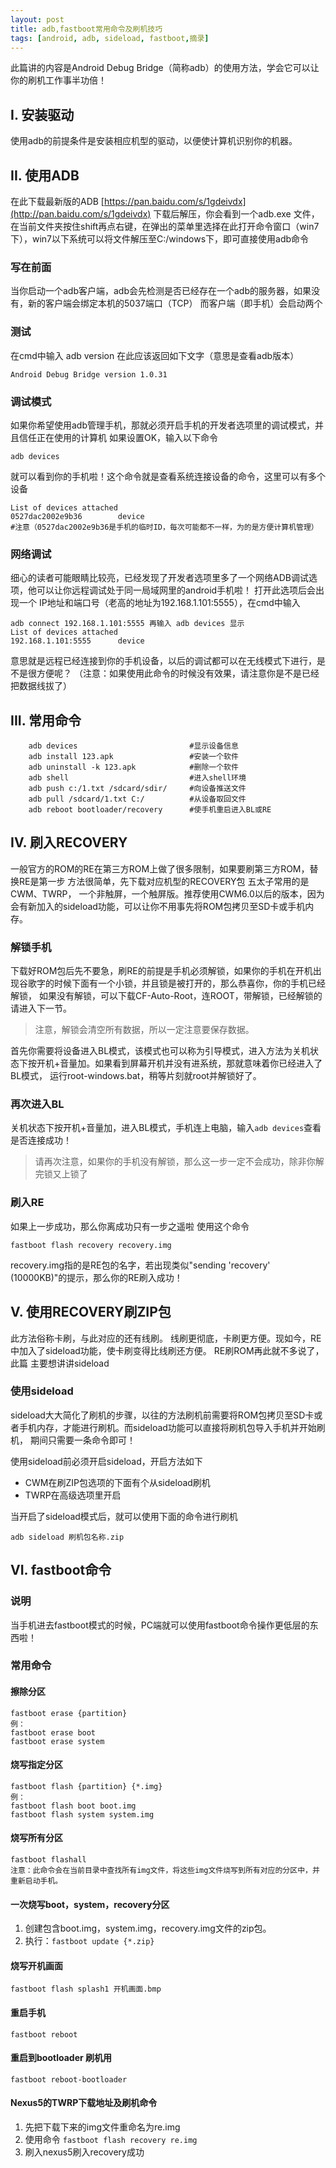 ```yaml
---
layout: post
title: adb,fastboot常用命令及刷机技巧
tags: [android, adb, sideload, fastboot,摘录]
---
```


此篇讲的内容是Android Debug Bridge（简称adb）的使用方法，学会它可以让你的刷机工作事半功倍！  

## I. 安装驱动

使用adb的前提条件是安装相应机型的驱动，以便使计算机识别你的机器。

## II. 使用ADB

在此下载最新版的ADB [https://pan.baidu.com/s/1gdeivdx](http://pan.baidu.com/s/1gdeivdx) 下载后解压，你会看到一个adb.exe 文件，
在当前文件夹按住shift再点右键，在弹出的菜单里选择在此打开命令窗口（win7下），win7以下系统可以将文件解压至C:/windows下，即可直接使用adb命令   

### 写在前面  

当你启动一个adb客户端，adb会先检测是否已经存在一个adb的服务器，如果没有，新的客户端会绑定本机的5037端口（TCP） 而客户端（即手机）会启动两个  

### 测试  

在cmd中输入 adb version 在此应该返回如下文字（意思是查看adb版本）  

    Android Debug Bridge version 1.0.31  

### 调试模式  

如果你希望使用adb管理手机，那就必须开启手机的开发者选项里的调试模式，并且信任正在使用的计算机 如果设置OK，输入以下命令  

    adb devices  
    
就可以看到你的手机啦！这个命令就是查看系统连接设备的命令，这里可以有多个设备  

    List of devices attached  
    0527dac2002e9b36        device  
    #注意（0527dac2002e9b36是手机的临时ID，每次可能都不一样，为的是方便计算机管理） 
 
### 网络调试  

细心的读者可能眼睛比较亮，已经发现了开发者选项里多了一个网络ADB调试选项，他可以让你远程调试处于同一局域网里的android手机啦！ 打开此选项后会出现一个
IP地址和端口号（老高的地址为192.168.1.101:5555），在cmd中输入  

    adb connect 192.168.1.101:5555 再输入 adb devices 显示  
    List of devices attached  
    192.168.1.101:5555      device  
    
意思就是远程已经连接到你的手机设备，以后的调试都可以在无线模式下进行，是不是很方便呢？ （注意：如果使用此命令的时候没有效果，请注意你是不是已经把数据线拔了）  

## III. 常用命令

```
    adb devices                         #显示设备信息
    adb install 123.apk                 #安装一个软件
    adb uninstall -k 123.apk            #删除一个软件
    adb shell                           #进入shell环境
    adb push c:/1.txt /sdcard/sdir/     #向设备推送文件
    adb pull /sdcard/1.txt C:/          #从设备取回文件
    adb reboot bootloader/recovery      #使手机重启进入BL或RE
```

## IV. 刷入RECOVERY

一般官方的ROM的RE在第三方ROM上做了很多限制，如果要刷第三方ROM，替换RE是第一步 方法很简单，先下载对应机型的RECOVERY包 五太子常用的是CWM、TWRP，
一个非触屏，一个触屏版。推荐使用CWM6.0以后的版本，因为会有新加入的sideload功能，可以让你不用事先将ROM包拷贝至SD卡或手机内存。  

### 解锁手机  

下载好ROM包后先不要急，刷RE的前提是手机必须解锁，如果你的手机在开机出现谷歌字的时候下面有一个小锁，并且锁是被打开的，那么恭喜你，你的手机已经解锁，
如果没有解锁，可以下载CF-Auto-Root，连ROOT，带解锁，已经解锁的请进入下一节。  

> 注意，解锁会清空所有数据，所以一定注意要保存数据。  

首先你需要将设备进入BL模式，该模式也可以称为引导模式，进入方法为关机状态下按开机+音量加。如果看到屏幕开机并没有进系统，那就意味着你已经进入了BL模式，
运行root-windows.bat，稍等片刻就root并解锁好了。  

### 再次进入BL    

关机状态下按开机+音量加，进入BL模式，手机连上电脑，输入`adb devices`查看是否连接成功！  

> 请再次注意，如果你的手机没有解锁，那么这一步一定不会成功，除非你解完锁又上锁了  

### 刷入RE  

如果上一步成功，那么你离成功只有一步之遥啦 使用这个命令  

    fastboot flash recovery recovery.img  
    
recovery.img指的是RE包的名字，若出现类似"sending 'recovery' (10000KB)"的提示，那么你的RE刷入成功！  

## V. 使用RECOVERY刷ZIP包
此方法俗称卡刷，与此对应的还有线刷。 线刷更彻底，卡刷更方便。现如今，RE中加入了sideload功能，使卡刷变得比线刷还方便。 RE刷ROM再此就不多说了，此篇
主要想讲讲sideload  

### 使用sideload  
sideload大大简化了刷机的步骤，以往的方法刷机前需要将ROM包拷贝至SD卡或者手机内存，才能进行刷机。而sideload功能可以直接将刷机包导入手机并开始刷机，
期间只需要一条命令即可！  

使用sideload前必须开启sideload，开启方法如下    
 * CWM在刷ZIP包选项的下面有个从sideload刷机  
 * TWRP在高级选项里开启
      
当开启了sideload模式后，就可以使用下面的命令进行刷机   

    adb sideload 刷机包名称.zip   

## VI. fastboot命令
### 说明
当手机进去fastboot模式的时候，PC端就可以使用fastboot命令操作更低层的东西啦！
  
### 常用命令
#### 擦除分区

    fastboot erase {partition}     
    例：  
    fastboot erase boot  
    fastboot erase system  

#### 烧写指定分区

    fastboot flash {partition} {*.img}  
    例：  
    fastboot flash boot boot.img  
    fastboot flash system system.img  

#### 烧写所有分区

    fastboot flashall  
    注意：此命令会在当前目录中查找所有img文件，将这些img文件烧写到所有对应的分区中，并重新启动手机。  
    
#### 一次烧写boot，system，recovery分区  
 1. 创建包含boot.img，system.img，recovery.img文件的zip包。
 2. 执行：`fastboot update {*.zip} ` 

#### 烧写开机画面

    fastboot flash splash1 开机画面.bmp  

#### 重启手机

    fastboot reboot  

#### 重启到bootloader 刷机用

    fastboot reboot-bootloader  

#### Nexus5的TWRP下载地址及刷机命令  

1. 先把下载下来的img文件重命名为re.img    
2. 使用命令 `fastboot flash recovery re.img`  
3. 刷入nexus5刷入recovery成功   


